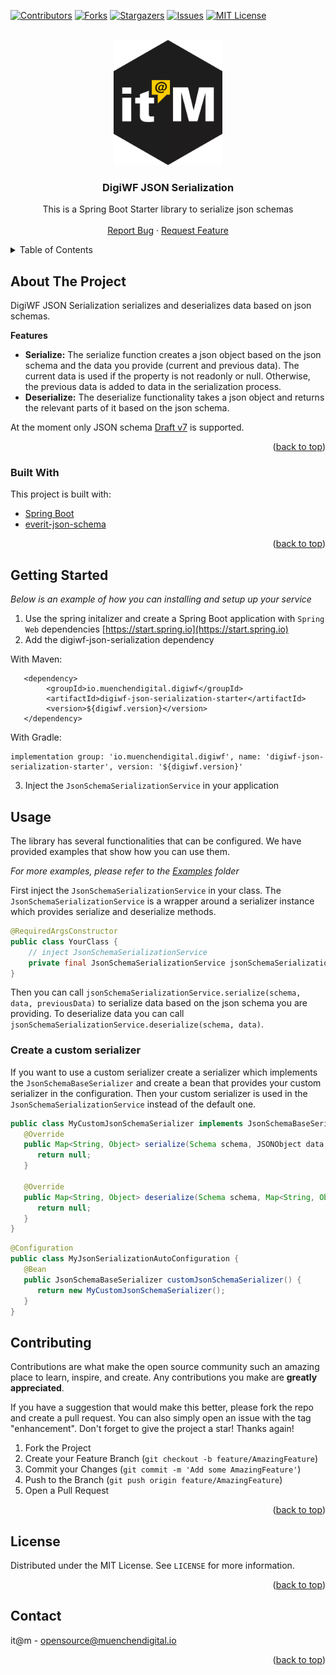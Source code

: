 <div id="top"></div>

<!-- PROJECT SHIELDS -->
[![Contributors][contributors-shield]][contributors-url]
[![Forks][forks-shield]][forks-url]
[![Stargazers][stars-shield]][stars-url]
[![Issues][issues-shield]][issues-url]
[![MIT License][license-shield]][license-url]


<!-- PROJECT LOGO -->
<br />
<div align="center">
  <a href="https://github.com/it-at-m/digiwf-json-serialization">
    <img src="images/logo.png" alt="Logo" height="200">
  </a>

<h3 align="center">DigiWF JSON Serialization</h3>

  <p align="center">
    This is a Spring Boot Starter library to serialize json schemas
     <!-- <br />
   <a href="https://github.com/it-at-m/digiwf-json-serialization"><strong>Explore the docs »</strong></a> -->
    <br />
    <br />
     <!-- <a href="https://github.com/it-at-m/digiwf-json-serialization">View Demo</a>
    · -->
    <a href="https://github.com/it-at-m/digiwf-json-serialization/issues">Report Bug</a>
    ·
    <a href="https://github.com/it-at-m/digiwf-json-serialization/issues">Request Feature</a>
  </p>
</div>



<!-- TABLE OF CONTENTS -->
<details>
  <summary>Table of Contents</summary>
  <ol>
    <li>
      <a href="#about-the-project">About The Project</a>
      <ul>
        <li><a href="#built-with">Built With</a></li>
      </ul>
    </li>
    <li>
      <a href="#getting-started">Getting Started</a>
    </li>
    <li><a href="#usage">Usage</a></li>
    <li><a href="#contributing">Contributing</a></li>
    <li><a href="#license">License</a></li>
    <li><a href="#contact">Contact</a></li>
  </ol>
</details>



<!-- ABOUT THE PROJECT -->
## About The Project

DigiWF JSON Serialization serializes and deserializes data based on json schemas.

**Features**

* **Serialize:** The serialize function creates a json object based on the json schema and the data you provide (current and previous data). The current data is used if the property is not readonly or null. Otherwise, the previous data is added to data in the serialization process.
* **Deserialize:** The deserialize functionality takes a json object and returns the relevant parts of it based on the json schema.

At the moment only JSON schema [Draft v7](https://json-schema.org/draft-07/json-schema-release-notes.html) is supported.

<p align="right">(<a href="#top">back to top</a>)</p>


### Built With

This project is built with:

* [Spring Boot](https://spring.io/projects/spring-boot)
* [everit-json-schema](https://github.com/everit-org/json-schema)

<p align="right">(<a href="#top">back to top</a>)</p>


<!-- GETTING STARTED -->
## Getting Started

_Below is an example of how you can installing and setup up your service_

1. Use the spring initalizer and create a Spring Boot application with `Spring Web`
   dependencies [https://start.spring.io](https://start.spring.io)
2. Add the digiwf-json-serialization dependency

With Maven:

```
   <dependency>
        <groupId>io.muenchendigital.digiwf</groupId>
        <artifactId>digiwf-json-serialization-starter</artifactId>
        <version>${digiwf.version}</version>
   </dependency>
```

With Gradle:

```
implementation group: 'io.muenchendigital.digiwf', name: 'digiwf-json-serialization-starter', version: '${digiwf.version}'
```

3. Inject the `JsonSchemaSerializationService` in your application


<!-- USAGE EXAMPLES -->
## Usage

The library has several functionalities that can be configured. We have provided examples that show how you can use
them.

_For more examples, please refer to the [Examples](example) folder_

First inject the `JsonSchemaSerializationService` in your class. The `JsonSchemaSerializationService` is a 
wrapper around a serializer instance which provides serialize and deserialize methods. 

```java
@RequiredArgsConstructor
public class YourClass {
    // inject JsonSchemaSerializationService
    private final JsonSchemaSerializationService jsonSchemaSerializationService;
}
```

Then you can call `jsonSchemaSerializationService.serialize(schema, data, previousData)` to serialize data based on
the json schema you are providing.
To deserialize data you can call `jsonSchemaSerializationService.deserialize(schema, data)`.

### Create a custom serializer

If you want to use a custom serializer create a serializer which implements the `JsonSchemaBaseSerializer` 
and create a bean that provides your custom serializer in the configuration.
Then your custom serializer is used in the `JsonSchemaSerializationService` instead of the default one.

```java
public class MyCustomJsonSchemaSerializer implements JsonSchemaBaseSerializer {
   @Override
   public Map<String, Object> serialize(Schema schema, JSONObject data, JSONObject previousData) {
      return null;
   }

   @Override
   public Map<String, Object> deserialize(Schema schema, Map<String, Object> data) {
      return null;
   }
}
```

```java
@Configuration
public class MyJsonSerializationAutoConfiguration {
   @Bean
   public JsonSchemaBaseSerializer customJsonSchemaSerializer() {
      return new MyCustomJsonSchemaSerializer();
   }    
}
```


<!-- CONTRIBUTING -->
## Contributing

Contributions are what make the open source community such an amazing place to learn, inspire, and create. Any contributions you make are **greatly appreciated**.

If you have a suggestion that would make this better, please fork the repo and create a pull request. You can also simply open an issue with the tag "enhancement".
Don't forget to give the project a star! Thanks again!

1. Fork the Project
2. Create your Feature Branch (`git checkout -b feature/AmazingFeature`)
3. Commit your Changes (`git commit -m 'Add some AmazingFeature'`)
4. Push to the Branch (`git push origin feature/AmazingFeature`)
5. Open a Pull Request

<p align="right">(<a href="#top">back to top</a>)</p>


<!-- LICENSE -->
## License

Distributed under the MIT License. See `LICENSE` for more information.

<p align="right">(<a href="#top">back to top</a>)</p>


<!-- CONTACT -->
## Contact

it@m - opensource@muenchendigital.io

<p align="right">(<a href="#top">back to top</a>)</p>


<!-- MARKDOWN LINKS & IMAGES -->
<!-- https://www.markdownguide.org/basic-syntax/#reference-style-links -->
[contributors-shield]: https://img.shields.io/github/contributors/it-at-m/digiwf-json-serialization.svg?style=for-the-badge
[contributors-url]: https://github.com/it-at-m/digiwf-json-serialization/graphs/contributors
[forks-shield]: https://img.shields.io/github/forks/it-at-m/digiwf-json-serialization.svg?style=for-the-badge
[forks-url]: https://github.com/it-at-m/digiwf-json-serialization/network/members
[stars-shield]: https://img.shields.io/github/stars/it-at-m/digiwf-json-serialization.svg?style=for-the-badge
[stars-url]: https://github.com/it-at-m/digiwf-json-serialization/stargazers
[issues-shield]: https://img.shields.io/github/issues/it-at-m/digiwf-json-serialization.svg?style=for-the-badge
[issues-url]: https://github.com/it-at-m/digiwf-json-serialization/issues
[license-shield]: https://img.shields.io/github/license/it-at-m/digiwf-json-serialization.svg?style=for-the-badge
[license-url]: https://github.com/it-at-m/digiwf-json-serialization/blob/master/LICENSE
[product-screenshot]: images/screenshot.png
